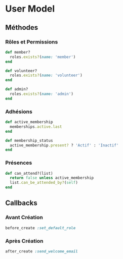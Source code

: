 # User Model

## Méthodes

### Rôles et Permissions
```ruby
def member?
  roles.exists?(name: 'member')
end

def volunteer?
  roles.exists?(name: 'volunteer')
end

def admin?
  roles.exists?(name: 'admin')
end
```

### Adhésions
```ruby
def active_membership
  memberships.active.last
end

def membership_status
  active_membership.present? ? 'Actif' : 'Inactif'
end
```

### Présences
```ruby
def can_attend?(list)
  return false unless active_membership
  list.can_be_attended_by?(self)
end
```

## Callbacks

### Avant Création
```ruby
before_create :set_default_role
```

### Après Création
```ruby
after_create :send_welcome_email
``` 